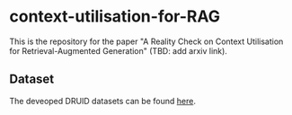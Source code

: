 # context-utilisation-for-RAG

This is the repository for the paper "A Reality Check on Context Utilisation for Retrieval-Augmented Generation" (TBD: add arxiv link).

## Dataset

The deveoped DRUID datasets can be found [here](https://huggingface.co/datasets/copenlu/druid).
